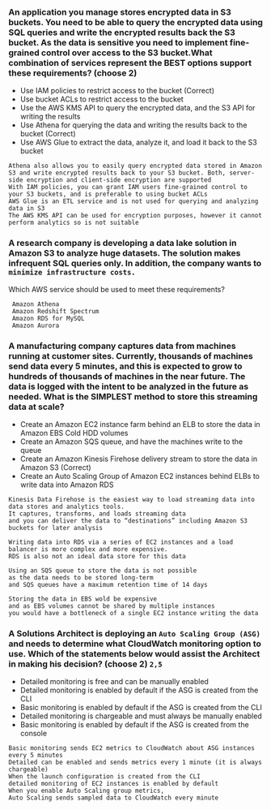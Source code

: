 ### An application you manage stores encrypted data in S3 buckets. You need to be able to query the encrypted data using SQL queries and write the encrypted results back the S3 bucket. As the data is sensitive you need to implement fine-grained control over access to the S3 bucket.What combination of services represent the BEST options support these requirements? (choose 2)

- Use IAM policies to restrict access to the bucket   (Correct)
- Use bucket ACLs to restrict access to the bucket   
- Use the AWS KMS API to query the encrypted data, and the S3 API for writing the results   
- Use Athena for querying the data and writing the results back to the bucket   (Correct)
- Use AWS Glue to extract the data, analyze it, and load it back to the S3 bucket   
```
Athena also allows you to easily query encrypted data stored in Amazon S3 and write encrypted results back to your S3 bucket. Both, server-side encryption and client-side encryption are supported
With IAM policies, you can grant IAM users fine-grained control to your S3 buckets, and is preferable to using bucket ACLs
AWS Glue is an ETL service and is not used for querying and analyzing data in S3
The AWS KMS API can be used for encryption purposes, however it cannot perform analytics so is not suitable
```

### A research company is developing a data lake solution in Amazon S3 to analyze huge datasets. The solution makes infrequent SQL queries only. In addition, the company wants to ```minimize infrastructure costs.```

Which AWS service should be used to meet these requirements?
```
 Amazon Athena
 Amazon Redshift Spectrum
 Amazon RDS for MySQL
 Amazon Aurora
```
### A manufacturing company captures data from machines running at customer sites. Currently, thousands of machines send data every 5 minutes, and this is expected to grow to hundreds of thousands of machines in the near future. The data is logged with the intent to be analyzed in the future as needed. What is the SIMPLEST method to store this streaming data at scale?
- Create an Amazon EC2 instance farm behind an ELB to store the data in Amazon EBS Cold HDD volumes
- Create an Amazon SQS queue, and have the machines write to the queue
- Create an Amazon Kinesis Firehose delivery stream to store the data in Amazon S3 (Correct)
- Create an Auto Scaling Group of Amazon EC2 instances behind ELBs to write data into Amazon RDS
```
Kinesis Data Firehose is the easiest way to load streaming data into data stores and analytics tools. 
It captures, transforms, and loads streaming data 
and you can deliver the data to “destinations” including Amazon S3 buckets for later analysis

Writing data into RDS via a series of EC2 instances and a load balancer is more complex and more expensive. 
RDS is also not an ideal data store for this data

Using an SQS queue to store the data is not possible 
as the data needs to be stored long-term 
and SQS queues have a maximum retention time of 14 days

Storing the data in EBS wold be expensive 
and as EBS volumes cannot be shared by multiple instances 
you would have a bottleneck of a single EC2 instance writing the data
```
### A Solutions Architect is deploying an ```Auto Scaling Group (ASG)``` and needs to determine what CloudWatch monitoring option to use. Which of the statements below would assist the Architect in making his decision? (choose 2) ```2,5```  
- Detailed monitoring is free and can be manually enabled   
- Detailed monitoring is enabled by default if the ASG is created from the CLI   
- Basic monitoring is enabled by default if the ASG is created from the CLI   
- Detailed monitoring is chargeable and must always be manually enabled   
- Basic monitoring is enabled by default if the ASG is created from the console   
```
Basic monitoring sends EC2 metrics to CloudWatch about ASG instances every 5 minutes
Detailed can be enabled and sends metrics every 1 minute (it is always chargeable)
When the launch configuration is created from the CLI 
detailed monitoring of EC2 instances is enabled by default
When you enable Auto Scaling group metrics, 
Auto Scaling sends sampled data to CloudWatch every minute
```
